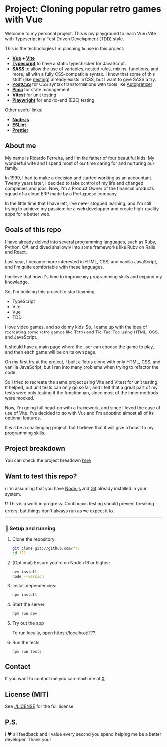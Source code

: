 # Project: Cloning popular retro games with Vue

Welcome to my personal project.
This is my playground to learn Vue+Vite with Typescript in a Test Driven Development (TDD) style.

This is the technologies I'm planning to use in this project:

- **[Vue](https://vuejs.org/) + [Vite](https://vitejs.dev/)**
- **[Typescript](https://www.typescriptlang.org/)** to have a static typechecker for JavaScript.
- **[SASS](https://sass-lang.com/)** to allow the use of variables, nested rules, mixins, functions, and more, all with a fully CSS-compatible syntax. I know that some of this stuff (like [nesting](https://developer.mozilla.org/en-US/docs/Web/CSS/CSS_nesting/Using_CSS_nesting)) already exists in CSS, but I want to give SASS a try.
- **[PostCSS](https://postcss.org/)** for CSS syntax transformations with tools like [Autoprefixer](https://autoprefixer.github.io/)
- **[Pinia](https://pinia.vuejs.org/)** for state management
- **[Vitest](https://vitest.dev/)** for unit testing
- **[Playwright](https://playwright.dev/)** for end-to-end (E2E) testing

Other useful links:

- **[Node.js](https://nodejs.org/en)**
- **[ESLint](https://eslint.org/)**
- **[Prettier](https://prettier.io/)**

## About me

My name is Ricardo Ferreira, and I'm the father of four beautiful kids. My wonderful wife and I spend most of our time caring for and nurturing our family.

In 1999, I had to make a decision and started working as an accountant. Twenty years later, I decided to take control of my life and changed companies and jobs. Now, I'm a Product Owner of the financial products squad of a cloud ERP made by a Portuguese company.

In the little time that I have left, I've never stopped learning, and I'm still trying to achieve my passion: be a web developper and create high-quality apps for a better web.

## Goals of this repo

I have already delved into several programming languages, such as Ruby, Python, C#, and dived shallowly into some frameworks like Ruby on Rails and React.

Last year, I became more interested in HTML, CSS, and vanilla JavaScript, and I'm quite comfortable with these languages.

I believe that now it's time to improve my programming skills and expand my knowledge.

So, I'm building this project to start learning:

- TypeScript
- Vite
- Vue
- TDD

I love video games, and so do my kids. So, I came up with the idea of recreating some retro games like Tetris and Tic-Tac-Toe using HTML, CSS, and JavaScript.

It should have a main page where the user can choose the game to play, and then each game will be on its own page.

On my first try at the project, I built a Tetris clone with only HTML, CSS, and vanilla JavaScript, but I ran into many problems when trying to refactor the code.

So I tried to recreate the same project using Vite and Vitest for unit testing. It helped, but unit tests can only go so far, and I felt that a great part of my tests were only testing if the function ran, since most of the inner methods were mocked.

Now, I'm going full head-on with a framework, and since I loved the ease of use of Vite, I've decided to go with Vue and I'm adopting almost all of its optional features.

It will be a challenging project, but I believe that it will give a boost to my programming skills.

## Project breakdown

You can check the project breadown [here](./Project%20breakdown.md)

## Want to test this repo?

ℹ️ I'm assuming that you have [Node.js](https://nodejs.org/en) and [Git](https://git-scm.com/) already installed in your system.

❗❗ This is a work in progress. Continuous testing should prevent breaking errors, but things don't always run as we expect it to.

---

### 🚀 Setup and running

1. Clone the repository:

   ```bash
   git clone git://github.com/???
   cd ???
   ```

2. (Optional) Ensure you're on Node v16 or higher:

   ```bash
   nvm install
   node --version
   ```

3. Install dependencies:

   ```bash
   npm install
   ```

4. Start the server:

   ```bash
   npm run dev
   ```

5. Try out the app

   To run locally, open https://localhost:???.

6. Run the tests:

   ```bash
   npm run tests
   ```

## Contact

If you want to contact me you can reach me at [X](https://www.x.com/rmf2pt).

## License (MIT)

See [./LICENSE](./LICENSE) for the full license.

## P.S.

I ❤️ all feedback and I value every second you spend helping me be a better developer. Thank you!
